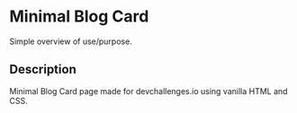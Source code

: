 # Minimal Blog Card
Simple overview of use/purpose.
## Description
Minimal Blog Card page made for devchallenges.io using vanilla HTML and CSS.
